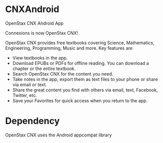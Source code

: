 CNXAndroid
==========

OpenStax CNX Android App

Connexions is now OpenStax CNX!

OpenStax CNX provides free textbooks covering Science, Mathematics, Engineering, Programming, Music and more. Key features are
- View textbooks in the app.
- Download EPUBs or PDFs for offline reading. You can download a chapter or the entire textbook.
- Search OpenStax CNX for the content you need.
- Take notes in the app, export them as text files to your phone or share via email or text.
- Share the great content you find with others via email, text, Facebook, Twitter, etc.
- Save your Favorites for quick access when you return to the app.

Dependency
==========
OpenStax CNX uses the Android appcompat library
